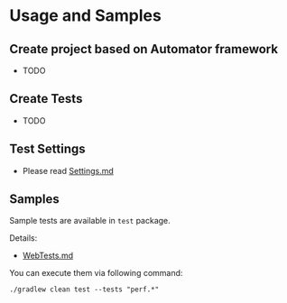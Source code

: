 # Usage and Samples

## Create project based on Automator framework
- TODO

## Create Tests
- TODO

## Test Settings
- Please read [Settings.md](docs/Settings.md)

## Samples
Sample tests are available in `test` package.

Details:
- [WebTests.md](src/test/java/org.automator.web/WebTests.md)

You can execute them via following command:
```
./gradlew clean test --tests "perf.*"
```